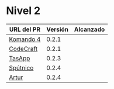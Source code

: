 # Nivel 2

| URL del PR                                                            | Versión | Alcanzado |
|-----------------------------------------------------------------------|---------|-----------|
| [Komando 4](https://github.com/Komando4ediae/komando4Project/pull/15) | 0.2.1   |           |
| [CodeCraft](https://github.com/Codecr-ft/TurnoGen/pull/29)            | 0.2.1   |           |
| [TasApp](https://github.com/T-ASAPP/T-asapp/pull/34)                  | 0.2.3   |           |
| [Spútnico](https://github.com/Sputnikomk2/ProyectoSputniko/pull/53)   | 0.2.4   |           |
| [Artur](https://github.com/Artur-Sultanov/FISH/pull/8)                | 0.2.4   |           |
